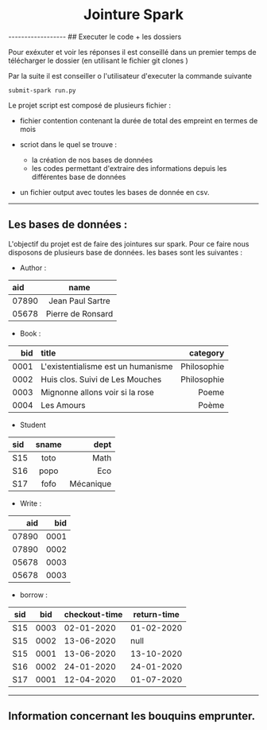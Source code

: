<h1><center>Jointure Spark </center> </h1> 
------------------
## Executer le code + les dossiers

Pour exéxuter et voir les réponses il est conseillé dans un premier temps de télécharger le dossier (en utilisant le fichier git clones )

Par la suite il est conseiller o l'utilisateur d'executer la commande suivante 

``submit-spark run.py``

Le projet script est composé de plusieurs fichier :

- fichier contention contenant la durée de total des empreint en termes de mois
- scriot dans le quel se trouve :
  
    - la création de nos bases de données
    - les codes permettant d'extraire des informations depuis les différentes base de données
    
- un fichier output avec toutes les bases de donnée en csv.
    
------------------
## Les bases de données :
L'objectif du projet est de faire des jointures sur spark. Pour ce faire nous disposons de plusieurs base de données. 
les bases sont les suivantes :

- Author :

| aid               | name |
| :--------------- |:---------------:| 
|07890             | Jean Paul Sartre|
| 05678            | Pierre de Ronsard |

- Book :

| bid | title |category|
|----:|:------|-------:|
| 0001  |L'existentialisme est un humanisme |Philosophie|
| 0002  |Huis clos. Suivi de Les Mouches    |Philosophie|
| 0003  |Mignonne allons voir si la rose    |Poeme      |
| 0004  |Les Amours                         |Poème      |

- Student

| sid | sname | dept|
| :---- |:---:|----:|
| S15 | toto| Math|
| S16 | popo | Eco|
| S17 | fofo |Mécanique|

- Write :

| aid | bid |
|----:|-----:|
| 07890 |0001|
| 07890| 0002|
|05678 | 0003|
| 05678|0003 |

- borrow :

|sid |bid| checkout-time | return-time |
|----|----|---------------|-------------|
|S15 |0003| 02-01-2020 |01-02-2020|
|S15 |0002|13-06-2020|null|
|S15 |0001|13-06-2020|13-10-2020|
|S16 |0002|24-01-2020|24-01-2020|
|S17 |0001|12-04-2020|01-07-2020

------------------------------------------

## Information concernant les bouquins emprunter.
